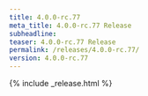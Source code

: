 ```yaml
---
title: 4.0.0-rc.77
meta_title: 4.0.0-rc.77 Release
subheadline: 
teaser: 4.0.0-rc.77 Release
permalink: /releases/4.0.0-rc.77/
version: 4.0.0-rc.77
---
```


{% include _release.html %}

